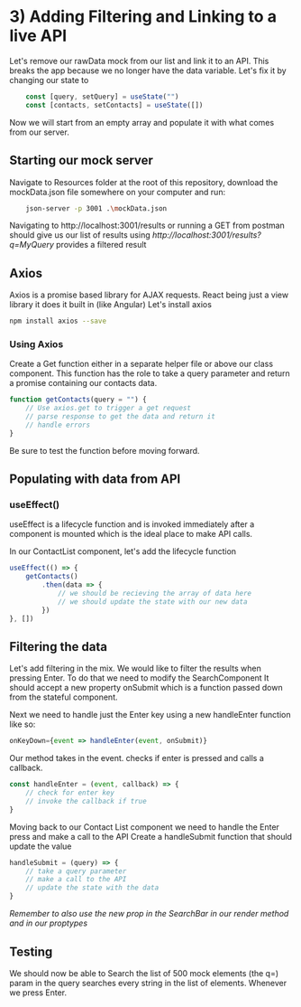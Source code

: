 # 3) Adding Filtering and Linking to a live API

Let's remove our rawData mock from our list and link it to an API. This breaks the app because we no longer have the data variable. Let's fix it by changing our state to 

```javascript
    const [query, setQuery] = useState("")
    const [contacts, setContacts] = useState([])
```

Now we will start from an empty array and populate it with what comes from our server.

## Starting our mock server

Navigate to Resources folder at the root of this repository, download the mockData.json file somewhere on your computer and run:

```bash
    json-server -p 3001 .\mockData.json
```

Navigating to http://localhost:3001/results or running a GET from postman should give us our list of results
using *http://localhost:3001/results?q=MyQuery* provides a filtered result


## Axios

Axios is a promise based library for AJAX requests. React being just a view library it does it built in (like Angular)
Let's install axios

```bash
npm install axios --save
```

### Using Axios

Create a Get function either in a separate helper file or above our class component. This function has the role to take a query parameter and return a promise containing our contacts data.

```javascript
function getContacts(query = "") {
    // Use axios.get to trigger a get request
    // parse response to get the data and return it
    // handle errors
}
```
Be sure to test the function before moving forward.

## Populating with data from API

### useEffect()

useEffect is a lifecycle function and is invoked immediately after a component is mounted which is the ideal place to make API calls.

In our ContactList component, let's add the lifecycle function

```javascript
useEffect(() => {
    getContacts()
        .then(data => {
            // we should be recieving the array of data here
            // we should update the state with our new data
        })
}, [])
```

## Filtering the data

Let's add filtering in the mix. We would like to filter the results when pressing Enter. To do that we need to modify the SearchComponent
It should accept a new property onSubmit which is a function passed down from the stateful component.

Next we need to handle just the Enter key using a new handleEnter function like so:
```javascript
onKeyDown={event => handleEnter(event, onSubmit)}
```
Our method takes in the event. checks if enter is pressed and calls a callback.

```javascript
const handleEnter = (event, callback) => {
    // check for enter key
    // invoke the callback if true
}
```

Moving back to our Contact List component we need to handle the Enter press and make a call to the API 
Create a handleSubmit function that should update the value

```javascript
handleSubmit = (query) => {
    // take a query parameter
    // make a call to the API
    // update the state with the data
}
```

*Remember to also use the new prop in the SearchBar in our render method and in our proptypes*


## Testing

We should now be able to Search the list of 500 mock elements (the q=) param in the query searches every string in the list of elements. Whenever we press Enter.
